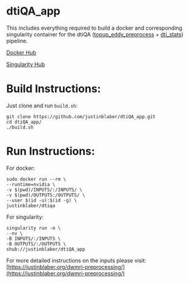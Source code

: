 # dtiQA_app
This includes everything required to build a docker and corresponding singularity container for the dtiQA ([topup_eddy_preprocess](https://github.com/justinblaber/topup_eddy_preprocess) + [dti_stats](https://github.com/justinblaber/dti_stats)) pipeline. 

[Docker Hub](https://hub.docker.com/r/justinblaber/dtiqa/tags/)

[Singularity Hub](https://singularity-hub.org/collections/725)

# Build Instructions:
Just clone and run `build.sh`:
```
git clone https://github.com/justinblaber/dtiQA_app.git
cd dtiQA_app/
./build.sh
```

# Run Instructions:
For docker:
```
sudo docker run --rm \
--runtime=nvidia \
-v $(pwd)/INPUTS/:/INPUTS/ \
-v $(pwd)/OUTPUTS:/OUTPUTS/ \
--user $(id -u):$(id -g) \
justinblaber/dtiqa
```
For singularity:
```
singularity run -e \
--nv \
-B INPUTS/:/INPUTS \
-B OUTPUTS/:/OUTPUTS \
shub://justinblaber/dtiQA_app
```
For more detailed instructions on the inputs please visit: [https://justinblaber.org/dwmri-preprocessing/](https://justinblaber.org/dwmri-preprocessing/)
